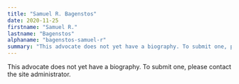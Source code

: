 ```yaml
---
title: "Samuel R. Bagenstos"
date: 2020-11-25
firstname: "Samuel R."
lastname: "Bagenstos"
alphaname: "bagenstos-samuel-r"
summary: "This advocate does not yet have a biography. To submit one, please contact the site administrator."
---
```

This advocate does not yet have a biography. To submit one, please contact the site administrator.

